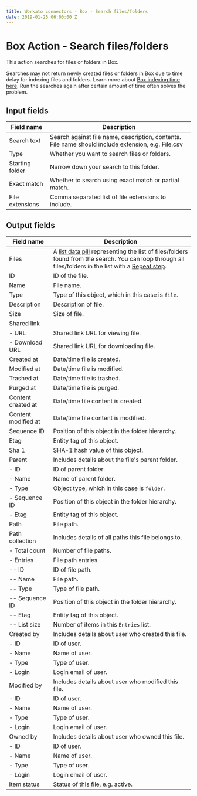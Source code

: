 ```yaml
---
title: Workato connectors - Box - Search files/folders
date: 2019-01-25 06:00:00 Z
---
```


# Box Action - Search files/folders
This action searches for files or folders in Box.

Searches may not return newly created files or folders in Box due to time delay for indexing files and folders. Learn more about [Box indexing time here](https://community.box.com/t5/Managing-Files-and-Folders/Search-for-Files-Folders-and-Content/ta-p/19269#search_hdsiw). Run the searches again after certain amount of time often solves the problem.

## Input fields
| Field name | Description |
|---|---|
| Search text | Search against file name, description, contents. File name should include extension, e.g. File.csv |
| Type | Whether you want to search files or folders. |
| Starting folder | Narrow down your search to this folder. |
| Exact match | Whether to search using exact match or partial match. |
| File extensions | Comma separated list of file extensions to include. |

## Output fields
| Field name | Description |
|---|---|
| Files | A [list data pill](/features/list-management.md) representing the list of files/folders found from the search. You can loop through all files/folders in the list with a [Repeat step](/recipes/steps.md#repeat-step). |
| ID | ID of the file. |
| Name | File name. |
| Type | Type of this object, which in this case is `file`. |
| Description | Description of file. |
| Size | Size of file. |
| Shared link |  |
| - URL | Shared link URL for viewing file. |
| - Download URL | Shared link URL for downloading file. |
| Created at | Date/time file is created. |
| Modified at | Date/time file is modified. |
| Trashed at | Date/time file is trashed. |
| Purged at | Date/time file is purged. |
| Content created at | Date/time file content is created. |
| Content modified at | Date/time file content is modified. |
| Sequence ID | Position of this object in the folder hierarchy. |
| Etag | Entity tag of this object. |
| Sha 1 | SHA-1 hash value of this object. |
| Parent | Includes details about the file's parent folder. |
| - ID | ID of parent folder. |
| - Name | Name of parent folder. |
| - Type | Object type, which in this case is `folder`. |
| - Sequence ID | Position of this object in the folder hierarchy.  |
| - Etag | Entity tag of this object. |
| Path | File path. |
| Path collection | Includes details of all paths this file belongs to. |
| - Total count | Number of file paths. |
| - Entries | File path entries. |
| -- ID | ID of file path. |
| -- Name | File path. |
| -- Type | Type of file path. |
| -- Sequence ID | Position of this object in the folder hierarchy. |
| -- Etag | Entity tag of this object. |
| -- List size | Number of items in this `Entries` list. |
| Created by | Includes details about user who created this file. |
| - ID | ID of user. |
| - Name | Name of user. |
| - Type | Type of user. |
| - Login | Login email of user. |
| Modified by | Includes details about user who modified this file. |
| - ID | ID of user. |
| - Name | Name of user. |
| - Type | Type of user. |
| - Login | Login email of user. |
| Owned by | Includes details about user who owned this file. |
| - ID | ID of user. |
| - Name | Name of user. |
| - Type | Type of user. |
| - Login | Login email of user. |
| Item status | Status of this file, e.g. active. |
